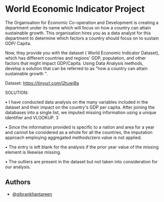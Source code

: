 
# World Economic Indicator Project

The Organisation for Economic Co-operation and Development is creating a department under its name which will focus on how a country can attain sustainable growth. This organisation hires you as a data analyst for this department to determine which factors a country should focus on to sustain GDP/ Capita.

Now, they provide you with the dataset ( World Economic Indicator Dataset), which has different countries and regions' GDP, population, and other factors that might impact GDP/Capita. Using Data Analysis methods, develop a solution that can be referred to as "how a country can attain sustainable growth ".

Dataset: https://tinyurl.com/j2tuwj8a

SOLUTION:

• I have conducted data analysis on the many variables included in the dataset and their impact on the country's GDP per capita. After joining the databases into a single list, we imputed missing information using a unique identifier and VLOOKUP.
3

• Since the information provided is specific to a nation and area for a year and cannot be
considered as a whole for all the countries, the imputation approach employing aggregated
methods/zero value is not applied.

• The entry is left blank for the analysis if the prior year value of the missing element is likewise missing.

• The outliers are present in the dataset but not taken into consideration for our analysis.
## Authors

- [@gibrankhantareen](https://www.github.com/gibrankhantareen)





